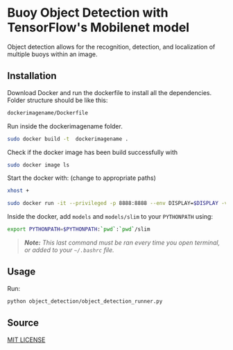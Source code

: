 # Buoy Object Detection with TensorFlow's Mobilenet model
Object detection allows for the recognition, detection, and localization of multiple buoys within an image. 

## Installation

Download Docker and run the dockerfile to install all the dependencies. Folder structure should be like this:

```bash
dockerimagename/Dockerfile
```
Run inside the dockerimagename folder. 

```bash
sudo docker build -t  dockerimagename . 
```

Check if the docker image has been build successfully with 

```bash
sudo docker image ls
```

Start the docker with: (change to appropriate paths)

```bash
xhost +
```

```bash
sudo docker run -it --privileged -p 8888:8888 --env DISPLAY=$DISPLAY -v /dev/video0:/dev/video0 --volume="/tmp/.X11-unix:/tmp/.X11-unix:rw" -v /home/path/to/cloned/repo/:/home/TF dockerimagename:latest
```

Inside the docker, add `models` and `models/slim` to your `PYTHONPATH` using:

```bash
export PYTHONPATH=$PYTHONPATH:`pwd`:`pwd`/slim
```

>_**Note:** This last command must be ran every time you open terminal, or added to your `~/.bashrc` file._


## Usage
Run:

```bash
python object_detection/object_detection_runner.py
```

## Source

[MIT LICENSE](LICENSE)
